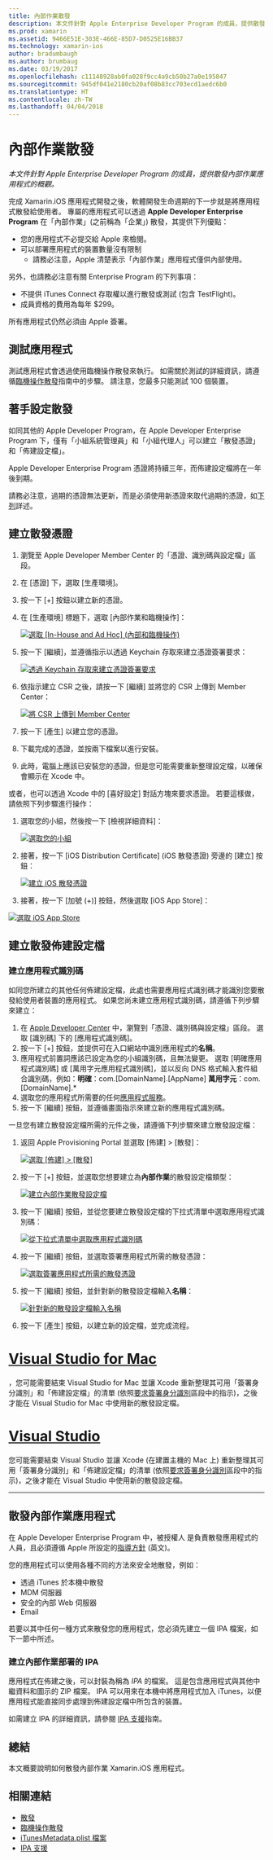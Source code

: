 ```yaml
---
title: 內部作業散發
description: 本文件針對 Apple Enterprise Developer Program 的成員，提供散發內部作業應用程式的概觀。
ms.prod: xamarin
ms.assetid: 9466E51E-303E-466E-85D7-D0525E16BB37
ms.technology: xamarin-ios
author: bradumbaugh
ms.author: brumbaug
ms.date: 03/19/2017
ms.openlocfilehash: c11148928ab0fa028f9cc4a9cb50b27a0e195847
ms.sourcegitcommit: 945df041e2180cb20af08b83cc703ecd1aedc6b0
ms.translationtype: HT
ms.contentlocale: zh-TW
ms.lasthandoff: 04/04/2018
---
```

# <a name="in-house-distribution"></a>內部作業散發

_本文件針對 Apple Enterprise Developer Program 的成員，提供散發內部作業應用程式的概觀。_

完成 Xamarin.iOS 應用程式開發之後，軟體開發生命週期的下一步就是將應用程式散發給使用者。 專屬的應用程式可以透過 **Apple Developer Enterprise Program** 在「內部作業」(之前稱為「企業」) 散發，其提供下列優點：

- 您的應用程式不必提交給 Apple 來檢閱。
- 可以部署應用程式的裝置數量沒有限制
    - 請務必注意，Apple 清楚表示「內部作業」應用程式僅供內部使用。

另外，也請務必注意有關 Enterprise Program 的下列事項：

- 不提供 iTunes Connect 存取權以進行散發或測試 (包含 TestFlight)。
- 成員資格的費用為每年 $299。

所有應用程式仍然必須由 Apple 簽署。

<a name="testing" />

## <a name="testing-your-application"></a>測試應用程式

測試應用程式會透過使用臨機操作散發來執行。 如需關於測試的詳細資訊，請遵循[臨機操作散發](~/ios/deploy-test/app-distribution/ad-hoc-distribution.md)指南中的步驟。 請注意，您最多只能測試 100 個裝置。

<a name="setup" />

## <a name="getting-set-up-for-distribution"></a>著手設定散發

如同其他的 Apple Developer Program，在 Apple Developer Enterprise Program 下，僅有「小組系統管理員」和「小組代理人」可以建立「散發憑證」和「佈建設定檔」。

Apple Developer Enterprise Program 憑證將持續三年，而佈建設定檔將在一年後到期。

請務必注意，過期的憑證無法更新，而是必須使用新憑證來取代過期的憑證，如[下列](#certificate)詳述。

<a name="certificate" />

## <a name="creating-a-distribution-certificate"></a>建立散發憑證

1. 瀏覽至 Apple Developer Member Center 的「憑證、識別碼與設定檔」區段。
2. 在 [憑證] 下，選取 [生產環境]。
3. 按一下 [+] 按鈕以建立新的憑證。
4. 在 [生產環境] 標題下，選取 [內部作業和臨機操作]：

   [ ![](in-house-distribution-images/createcertmanually01.png "選取 [In-House and Ad Hoc] \(內部和臨機操作\)")](in-house-distribution-images/createcertmanually01.png#lightbox)

5. 按一下 [繼續]，並遵循指示以透過 Keychain 存取來建立憑證簽署要求：

   [![](in-house-distribution-images/createcertmanually02.png "透過 Keychain 存取來建立憑證簽署要求")](in-house-distribution-images/createcertmanually02.png#lightbox)

6. 依指示建立 CSR 之後，請按一下 [繼續] 並將您的 CSR 上傳到 Member Center：

   [![](in-house-distribution-images/createcertmanually03.png "將 CSR 上傳到 Member Center")](in-house-distribution-images/createcertmanually03.png#lightbox)

7. 按一下 [產生] 以建立您的憑證。
8. 下載完成的憑證，並按兩下檔案以進行安裝。
9. 此時，電腦上應該已安裝您的憑證，但是您可能需要重新整理設定檔，以確保會顯示在 Xcode 中。

或者，也可以透過 Xcode 中的 [喜好設定] 對話方塊來要求憑證。 若要這樣做，請依照下列步驟進行操作：

1. 選取您的小組，然後按一下 [檢視詳細資料]：

    [![](in-house-distribution-images/selectteam.png "選取您的小組")](in-house-distribution-images/selectteam.png#lightbox)

2. 接著，按一下 [iOS Distribution Certificate] (iOS 散發憑證) 旁邊的 [建立] 按鈕：

   [![](in-house-distribution-images/selectcert.png "建立 iOS 散發憑證")](in-house-distribution-images/selectcert.png#lightbox)

2.   接著，按一下 [加號 (+)] 按鈕，然後選取 [iOS App Store]：

   [![](in-house-distribution-images/selectcert.png "選取 iOS App Store")](in-house-distribution-images/selectcert.png#lightbox)

<a name="profile" />

## <a name="creating-a-distribution-provisioning-profile"></a>建立散發佈建設定檔

<a name="appid" />

### <a name="creating-an-app-id"></a>建立應用程式識別碼

如同您所建立的其他任何佈建設定檔，此處也需要應用程式識別碼才能識別您要散發給使用者裝置的應用程式。 如果您尚未建立應用程式識別碼，請遵循下列步驟來建立：


1. 在 [Apple Developer Center](https://developer.apple.com/account/overview.action) 中，瀏覽到「憑證、識別碼與設定檔」區段。 選取 [識別碼] 下的 [應用程式識別碼]。
2. 按一下 [+] 按鈕，並提供可在入口網站中識別應用程式的**名稱**。
3. 應用程式前置詞應該已設定為您的小組識別碼，且無法變更。 選取 [明確應用程式識別碼] 或 [萬用字元應用程式識別碼]，並以反向 DNS 格式輸入套件組合識別碼，例如：**明確**：com.[DomainName].[AppName] **萬用字元**：com.[DomainName].*
4. 選取您的應用程式所需要的任何[應用程式服務](~/ios/get-started/installation/device-provisioning/index.md#appservices)。
5. 按一下 [繼續] 按鈕，並遵循畫面指示來建立新的應用程式識別碼。

一旦您有建立散發設定檔所需的元件之後，請遵循下列步驟來建立散發設定檔：

1. 返回 Apple Provisioning Portal 並選取 [佈建] > [散發]：

   [![](in-house-distribution-images/distribute01.png "選取 [佈建] > [散發]")](in-house-distribution-images/distribute01.png#lightbox)

2. 按一下 [+] 按鈕，並選取您想要建立為**內部作業**的散發設定檔類型：

   [![](in-house-distribution-images/distribute02.png "建立內部作業散發設定檔")](in-house-distribution-images/distribute02.png#lightbox)

3. 按一下 [繼續] 按鈕，並從您要建立散發設定檔的下拉式清單中選取應用程式識別碼：

   [![](in-house-distribution-images/distribute03.png "從下拉式清單中選取應用程式識別碼")](in-house-distribution-images/distribute03.png#lightbox)

4. 按一下 [繼續] 按鈕，並選取簽署應用程式所需的散發憑證：

   [![](in-house-distribution-images/distribute04.png "選取簽署應用程式所需的散發憑證")](in-house-distribution-images/distribute04.png#lightbox)

6. 按一下 [繼續] 按鈕，並針對新的散發設定檔輸入**名稱**：

   [![](in-house-distribution-images/distribute06.png "針對新的散發設定檔輸入名稱")](in-house-distribution-images/distribute06.png#lightbox)

7. 按一下 [產生] 按鈕，以建立新的設定檔，並完成流程。

# <a name="visual-studio-for-mactabvsmac"></a>[Visual Studio for Mac](#tab/vsmac)

 ，您可能需要結束 Visual Studio for Mac 並讓 Xcode 重新整理其可用「簽署身分識別」和「佈建設定檔」的清單 (依照[要求簽署身分識別](~/ios/get-started/installation/device-provisioning/manual-provisioning.md#download)區段中的指示)，之後才能在 Visual Studio for Mac 中使用新的散發設定檔。

# <a name="visual-studiotabvswin"></a>[Visual Studio](#tab/vswin)

您可能需要結束 Visual Studio 並讓 Xcode (在建置主機的 Mac 上) 重新整理其可用「簽署身分識別」和「佈建設定檔」的清單 (依照[要求簽署身分識別](~/ios/get-started/installation/device-provisioning/manual-provisioning.md#download)區段中的指示)，之後才能在 Visual Studio 中使用新的散發設定檔。

-----

<a name="inhouse" />

## <a name="distributing-your-app-in-house"></a>散發內部作業應用程式

在 Apple Developer Enterprise Program 中，被授權人 是負責散發應用程式的人員，且必須遵循 Apple 所設定的[指導方針](http://adcdownload.apple.com/Documentation/License_Agreements__Apple_Developer_Enterprise_Program/Apple_Developer_Program_Enterprise_Agreement_20150608.pdf) \(英文\)。

您的應用程式可以使用各種不同的方法來安全地散發，例如：

- 透過 iTunes 於本機中散發
- MDM 伺服器
- 安全的內部 Web 伺服器
- Email

若要以其中任何一種方式來散發您的應用程式，您必須先建立一個 IPA 檔案，如下一節中所述。


### <a name="creating-an-ipa-for-in-house-deployment"></a>建立內部作業部署的 IPA

應用程式在佈建之後，可以封裝為稱為 *IPA* 的檔案。 這是包含應用程式與其他中繼資料和圖示的 ZIP 檔案。 IPA 可以用來在本機中將應用程式加入 iTunes，以便應用程式能直接同步處理到佈建設定檔中所包含的裝置。

如需建立 IPA 的詳細資訊，請參閱 [IPA 支援](~/ios/deploy-test/app-distribution/ipa-support.md)指南。


## <a name="summary"></a>總結

本文概要說明如何散發內部作業 Xamarin.iOS 應用程式。

## <a name="related-links"></a>相關連結

- [散發](~/ios/deploy-test/app-distribution/app-store-distribution/index.md)
- [臨機操作散發](~/ios/deploy-test/app-distribution/ad-hoc-distribution.md)
- [iTunesMetadata.plist 檔案](~/ios/deploy-test/app-distribution/itunesmetadata.md)
- [IPA 支援](~/ios/deploy-test/app-distribution/ipa-support.md)
